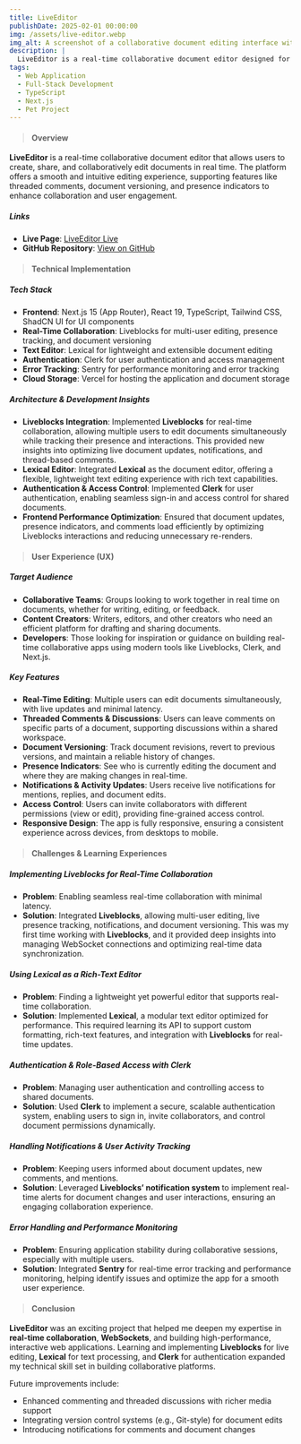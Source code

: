 ```yaml
---
title: LiveEditor
publishDate: 2025-02-01 00:00:00
img: /assets/live-editor.webp
img_alt: A screenshot of a collaborative document editing interface with real-time updates and presence indicators.
description: |
  LiveEditor is a real-time collaborative document editor designed for seamless creation, sharing, and collaboration. The platform enables users to edit documents simultaneously, with support for comments, versioning, and notifications.
tags:
  - Web Application
  - Full-Stack Development
  - TypeScript
  - Next.js
  - Pet Project
---
```


> #### Overview

**LiveEditor** is a real-time collaborative document editor that allows users to create, share, and collaboratively edit documents in real time. The platform offers a smooth and intuitive editing experience, supporting features like threaded comments, document versioning, and presence indicators to enhance collaboration and user engagement.

##### Links

- **Live Page**: [LiveEditor Live](https://live-editor-six.vercel.app)
- **GitHub Repository**: [View on GitHub](https://github.com/DmytroLysachenko/live-editor)

> #### Technical Implementation

##### Tech Stack

- **Frontend**: Next.js 15 (App Router), React 19, TypeScript, Tailwind CSS, ShadCN UI for UI components
- **Real-Time Collaboration**: Liveblocks for multi-user editing, presence tracking, and document versioning
- **Text Editor**: Lexical for lightweight and extensible document editing
- **Authentication**: Clerk for user authentication and access management
- **Error Tracking**: Sentry for performance monitoring and error tracking
- **Cloud Storage**: Vercel for hosting the application and document storage

##### Architecture & Development Insights

- **Liveblocks Integration**: Implemented **Liveblocks** for real-time collaboration, allowing multiple users to edit documents simultaneously while tracking their presence and interactions. This provided new insights into optimizing live document updates, notifications, and thread-based comments.
- **Lexical Editor**: Integrated **Lexical** as the document editor, offering a flexible, lightweight text editing experience with rich text capabilities.
- **Authentication & Access Control**: Implemented **Clerk** for user authentication, enabling seamless sign-in and access control for shared documents.
- **Frontend Performance Optimization**: Ensured that document updates, presence indicators, and comments load efficiently by optimizing Liveblocks interactions and reducing unnecessary re-renders.

> #### User Experience (UX)

##### Target Audience

- **Collaborative Teams**: Groups looking to work together in real time on documents, whether for writing, editing, or feedback.
- **Content Creators**: Writers, editors, and other creators who need an efficient platform for drafting and sharing documents.
- **Developers**: Those looking for inspiration or guidance on building real-time collaborative apps using modern tools like Liveblocks, Clerk, and Next.js.

##### Key Features

- **Real-Time Editing**: Multiple users can edit documents simultaneously, with live updates and minimal latency.
- **Threaded Comments & Discussions**: Users can leave comments on specific parts of a document, supporting discussions within a shared workspace.
- **Document Versioning**: Track document revisions, revert to previous versions, and maintain a reliable history of changes.
- **Presence Indicators**: See who is currently editing the document and where they are making changes in real-time.
- **Notifications & Activity Updates**: Users receive live notifications for mentions, replies, and document edits.
- **Access Control**: Users can invite collaborators with different permissions (view or edit), providing fine-grained access control.
- **Responsive Design**: The app is fully responsive, ensuring a consistent experience across devices, from desktops to mobile.

> #### Challenges & Learning Experiences

##### Implementing Liveblocks for Real-Time Collaboration

- **Problem**: Enabling seamless real-time collaboration with minimal latency.
- **Solution**: Integrated **Liveblocks**, allowing multi-user editing, live presence tracking, notifications, and document versioning. This was my first time working with **Liveblocks**, and it provided deep insights into managing WebSocket connections and optimizing real-time data synchronization.

##### Using Lexical as a Rich-Text Editor

- **Problem**: Finding a lightweight yet powerful editor that supports real-time collaboration.
- **Solution**: Implemented **Lexical**, a modular text editor optimized for performance. This required learning its API to support custom formatting, rich-text features, and integration with **Liveblocks** for real-time updates.

##### Authentication & Role-Based Access with Clerk

- **Problem**: Managing user authentication and controlling access to shared documents.
- **Solution**: Used **Clerk** to implement a secure, scalable authentication system, enabling users to sign in, invite collaborators, and control document permissions dynamically.

##### Handling Notifications & User Activity Tracking

- **Problem**: Keeping users informed about document updates, new comments, and mentions.
- **Solution**: Leveraged **Liveblocks’ notification system** to implement real-time alerts for document changes and user interactions, ensuring an engaging collaboration experience.

##### Error Handling and Performance Monitoring

- **Problem**: Ensuring application stability during collaborative sessions, especially with multiple users.
- **Solution**: Integrated **Sentry** for real-time error tracking and performance monitoring, helping identify issues and optimize the app for a smooth user experience.

> #### Conclusion

**LiveEditor** was an exciting project that helped me deepen my expertise in **real-time collaboration**, **WebSockets**, and building high-performance, interactive web applications. Learning and implementing **Liveblocks** for live editing, **Lexical** for text processing, and **Clerk** for authentication expanded my technical skill set in building collaborative platforms.

Future improvements include:

- Enhanced commenting and threaded discussions with richer media support
- Integrating version control systems (e.g., Git-style) for document edits
- Introducing notifications for comments and document changes
